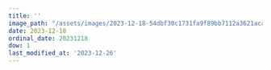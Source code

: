 ```yaml
---
title: ''
image_path: "/assets/images/2023-12-18-54dbf30c1731fa9f89bb7112a3621aca.jpeg"
date: 2023-12-18
ordinal_date: 20231218
dow: 1
last_modified_at: '2023-12-26'
---
```

